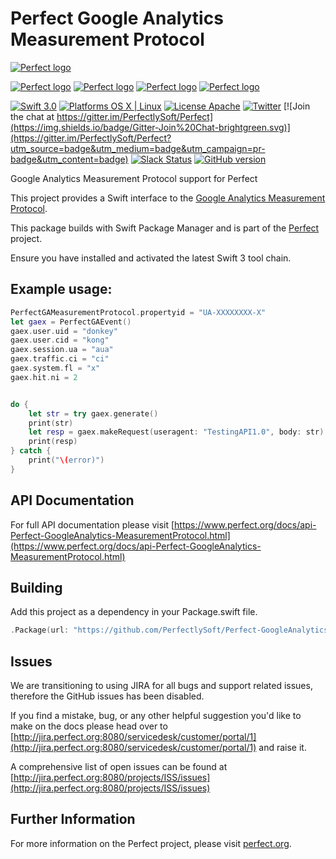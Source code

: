 # Perfect Google Analytics Measurement Protocol

[![Perfect logo](http://www.perfect.org/github/Perfect_GH_header_854.jpg)](http://perfect.org/get-involved.html)

[![Perfect logo](http://www.perfect.org/github/Perfect_GH_button_1_Star.jpg)](https://github.com/PerfectlySoft/Perfect)
[![Perfect logo](http://www.perfect.org/github/Perfect_GH_button_2_Git.jpg)](https://gitter.im/PerfectlySoft/Perfect)
[![Perfect logo](http://www.perfect.org/github/Perfect_GH_button_3_twit.jpg)](https://twitter.com/perfectlysoft)
[![Perfect logo](http://www.perfect.org/github/Perfect_GH_button_4_slack.jpg)](http://perfect.ly)


[![Swift 3.0](https://img.shields.io/badge/Swift-3.0-orange.svg?style=flat)](https://developer.apple.com/swift/)
[![Platforms OS X | Linux](https://img.shields.io/badge/Platforms-OS%20X%20%7C%20Linux%20-lightgray.svg?style=flat)](https://developer.apple.com/swift/)
[![License Apache](https://img.shields.io/badge/License-Apache-lightgrey.svg?style=flat)](http://perfect.org/licensing.html)
[![Twitter](https://img.shields.io/badge/Twitter-@PerfectlySoft-blue.svg?style=flat)](http://twitter.com/PerfectlySoft)
[![Join the chat at https://gitter.im/PerfectlySoft/Perfect](https://img.shields.io/badge/Gitter-Join%20Chat-brightgreen.svg)](https://gitter.im/PerfectlySoft/Perfect?utm_source=badge&utm_medium=badge&utm_campaign=pr-badge&utm_content=badge)
[![Slack Status](http://perfect.ly/badge.svg)](http://perfect.ly) [![GitHub version](https://badge.fury.io/gh/PerfectlySoft%2FPerfect-CURL.svg)](https://badge.fury.io/gh/PerfectlySoft%2FPerfect-CURL)

Google Analytics Measurement Protocol support for Perfect

This project provides a Swift interface to the [Google Analytics Measurement Protocol](https://developers.google.com/analytics/devguides/collection/protocol/v1/).

This package builds with Swift Package Manager and is part of the [Perfect](https://github.com/PerfectlySoft/Perfect) project.

Ensure you have installed and activated the latest Swift 3 tool chain.


## Example usage:

```swift
PerfectGAMeasurementProtocol.propertyid = "UA-XXXXXXXX-X"
let gaex = PerfectGAEvent()
gaex.user.uid = "donkey"
gaex.user.cid = "kong"
gaex.session.ua = "aua"
gaex.traffic.ci = "ci"
gaex.system.fl = "x"
gaex.hit.ni = 2


do {
	let str = try gaex.generate()
	print(str)
	let resp = gaex.makeRequest(useragent: "TestingAPI1.0", body: str)
	print(resp)
} catch {
	print("\(error)")
}

```

## API Documentation

For full API documentation please visit [https://www.perfect.org/docs/api-Perfect-GoogleAnalytics-MeasurementProtocol.html](https://www.perfect.org/docs/api-Perfect-GoogleAnalytics-MeasurementProtocol.html)

## Building

Add this project as a dependency in your Package.swift file.

``` swift
.Package(url: "https://github.com/PerfectlySoft/Perfect-GoogleAnalytics-MeasurementProtocol.git", majorVersion: 0)
```

## Issues

We are transitioning to using JIRA for all bugs and support related issues, therefore the GitHub issues has been disabled.

If you find a mistake, bug, or any other helpful suggestion you'd like to make on the docs please head over to [http://jira.perfect.org:8080/servicedesk/customer/portal/1](http://jira.perfect.org:8080/servicedesk/customer/portal/1) and raise it.

A comprehensive list of open issues can be found at [http://jira.perfect.org:8080/projects/ISS/issues](http://jira.perfect.org:8080/projects/ISS/issues)

## Further Information
For more information on the Perfect project, please visit [perfect.org](http://perfect.org).
